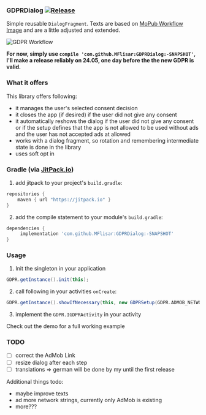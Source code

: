 ### GDPRDialog [![Release](https://jitpack.io/v/MFlisar/GDPRDialog.svg)](https://jitpack.io/#MFlisar/GDPRDialog)

Simple reusable `DialogFragment`. Texts are based on [MoPub Workflow Image](https://media.mopub.com/media/filer_public/3c/fa/3cfa8de2-e517-4b27-ad83-d997d6c0ceab/flow3_v3.png) and are a little adjusted and extended.

![GDPR Workflow](https://github.com/MFlisar/GDPRDialog/blob/master/screenshots/workflow.png "Workflow")

**For now, simply use `compile 'com.github.MFlisar:GDPRDialog:-SNAPSHOT'`, I'll make a release reliably on 24.05, one day before the the new GDPR is valid.**

### What it offers

This library offers following:

* it manages the user's selected consent decision
* it closes the app (if desired) if the user did not give any consent
* it automatically reshows the dialog if the user did not give any consent or if the setup defines that the app is not allowed to be used without ads and the user has not accepted ads at allowed
* works with a dialog fragment, so rotation and remembering intermediate state is done in the library
* uses soft opt in

### Gradle (via [JitPack.io](https://jitpack.io/))

1. add jitpack to your project's `build.gradle`:
```groovy
repositories {
    maven { url "https://jitpack.io" }
}
```
2. add the compile statement to your module's `build.gradle`:
```groovy
dependencies {
     implementation 'com.github.MFlisar:GDPRDialog:-SNAPSHOT'
}
```

### Usage

1. Init the singleton in your application
```groovy
GDPR.getInstance().init(this);
```
2. call following in your activities `onCreate`:
```groovy
GDPR.getInstance().showIfNecessary(this, new GDPRSetup(GDPR.ADMOB_NETWORK));
```
3. implement the `GDPR.IGDPRActivity` in your activity

Check out the demo for a full working example

### TODO

* [ ] correct the AdMob Link
* [ ] resize dialog after each step
* [ ] translations => german will be done by my until the first release

Additional things todo:

* maybe improve texts
* ad more network strings, currently only AdMob is existing
* more???